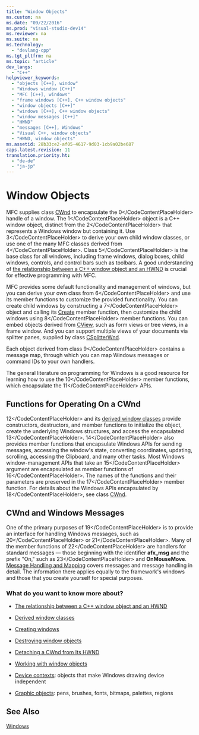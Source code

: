 ```yaml
---
title: "Window Objects"
ms.custom: na
ms.date: "09/22/2016"
ms.prod: "visual-studio-dev14"
ms.reviewer: na
ms.suite: na
ms.technology: 
  - "devlang-cpp"
ms.tgt_pltfrm: na
ms.topic: "article"
dev_langs: 
  - "C++"
helpviewer_keywords: 
  - "objects [C++], window"
  - "Windows window [C++]"
  - "MFC [C++], windows"
  - "frame windows [C++], C++ window objects"
  - "window objects [C++]"
  - "windows [C++], C++ window objects"
  - "window messages [C++]"
  - "HWND"
  - "messages [C++], Windows"
  - "Visual C++, window objects"
  - "HWND, window objects"
ms.assetid: 28b33ce2-af05-4617-9d03-1cb9a02be687
caps.latest.revision: 11
translation.priority.ht: 
  - "de-de"
  - "ja-jp"
---
```

# Window Objects
MFC supplies class [CWnd](../vs140/cwnd-class.md) to encapsulate the <CodeContentPlaceHolder>0\</CodeContentPlaceHolder> handle of a window. The <CodeContentPlaceHolder>1\</CodeContentPlaceHolder> object is a C++ window object, distinct from the <CodeContentPlaceHolder>2\</CodeContentPlaceHolder> that represents a Windows window but containing it. Use <CodeContentPlaceHolder>3\</CodeContentPlaceHolder> to derive your own child window classes, or use one of the many MFC classes derived from <CodeContentPlaceHolder>4\</CodeContentPlaceHolder>. Class <CodeContentPlaceHolder>5\</CodeContentPlaceHolder> is the base class for all windows, including frame windows, dialog boxes, child windows, controls, and control bars such as toolbars. A good understanding of [the relationship between a C++ window object and an HWND](../vs140/relationship-between-a-c---window-object-and-an-hwnd.md) is crucial for effective programming with MFC.  
  
 MFC provides some default functionality and management of windows, but you can derive your own class from <CodeContentPlaceHolder>6\</CodeContentPlaceHolder> and use its member functions to customize the provided functionality. You can create child windows by constructing a <CodeContentPlaceHolder>7\</CodeContentPlaceHolder> object and calling its [Create](../vs140/cwnd--create.md) member function, then customize the child windows using <CodeContentPlaceHolder>8\</CodeContentPlaceHolder> member functions. You can embed objects derived from [CView](../vs140/cview-class.md), such as form views or tree views, in a frame window. And you can support multiple views of your documents via splitter panes, supplied by class [CSplitterWnd](../vs140/csplitterwnd-class.md).  
  
 Each object derived from class <CodeContentPlaceHolder>9\</CodeContentPlaceHolder> contains a message map, through which you can map Windows messages or command IDs to your own handlers.  
  
 The general literature on programming for Windows is a good resource for learning how to use the <CodeContentPlaceHolder>10\</CodeContentPlaceHolder> member functions, which encapsulate the <CodeContentPlaceHolder>11\</CodeContentPlaceHolder> APIs.  
  
## Functions for Operating On a CWnd  
 <CodeContentPlaceHolder>12\</CodeContentPlaceHolder> and its [derived window classes](../vs140/derived-window-classes.md) provide constructors, destructors, and member functions to initialize the object, create the underlying Windows structures, and access the encapsulated <CodeContentPlaceHolder>13\</CodeContentPlaceHolder>. <CodeContentPlaceHolder>14\</CodeContentPlaceHolder> also provides member functions that encapsulate Windows APIs for sending messages, accessing the window's state, converting coordinates, updating, scrolling, accessing the Clipboard, and many other tasks. Most Windows window-management APIs that take an <CodeContentPlaceHolder>15\</CodeContentPlaceHolder> argument are encapsulated as member functions of <CodeContentPlaceHolder>16\</CodeContentPlaceHolder>. The names of the functions and their parameters are preserved in the <CodeContentPlaceHolder>17\</CodeContentPlaceHolder> member function. For details about the Windows APIs encapsulated by <CodeContentPlaceHolder>18\</CodeContentPlaceHolder>, see class [CWnd](../vs140/cwnd-class.md).  
  
## CWnd and Windows Messages  
 One of the primary purposes of <CodeContentPlaceHolder>19\</CodeContentPlaceHolder> is to provide an interface for handling Windows messages, such as <CodeContentPlaceHolder>20\</CodeContentPlaceHolder> or <CodeContentPlaceHolder>21\</CodeContentPlaceHolder>. Many of the member functions of <CodeContentPlaceHolder>22\</CodeContentPlaceHolder> are handlers for standard messages — those beginning with the identifier **afx_msg** and the prefix "On," such as <CodeContentPlaceHolder>23\</CodeContentPlaceHolder> and **OnMouseMove**. [Message Handling and Mapping](../vs140/message-handling-and-mapping.md) covers messages and message handling in detail. The information there applies equally to the framework's windows and those that you create yourself for special purposes.  
  
### What do you want to know more about?  
  
-   [The relationship between a C++ window object and an HWND](../vs140/relationship-between-a-c---window-object-and-an-hwnd.md)  
  
-   [Derived window classes](../vs140/derived-window-classes.md)  
  
-   [Creating windows](../vs140/creating-windows.md)  
  
-   [Destroying window objects](../vs140/destroying-window-objects.md)  
  
-   [Detaching a CWnd from Its HWND](../vs140/detaching-a-cwnd-from-its-hwnd.md)  
  
-   [Working with window objects](../vs140/working-with-window-objects.md)  
  
-   [Device contexts](../vs140/device-contexts.md): objects that make Windows drawing device independent  
  
-   [Graphic objects](../vs140/graphic-objects.md): pens, brushes, fonts, bitmaps, palettes, regions  
  
## See Also  
 [Windows](../vs140/windows.md)